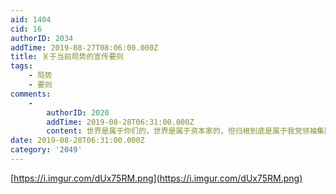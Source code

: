 ```yaml
---
aid: 1404
cid: 16
authorID: 2034
addTime: 2019-08-27T08:06:00.000Z
title: 关于当前局势的宣传要则
tags:
    - 局势
    - 要则
comments:
    -
        authorID: 2020
        addTime: 2019-08-28T06:31:00.000Z
        content: 世界是属于你们的，世界是属于资本家的，但归根到底是属于我党领袖集团的
date: 2019-08-28T06:31:00.000Z
category: '2049'
---
```


[https://i.imgur.com/dUx75RM.png](https://i.imgur.com/dUx75RM.png)
